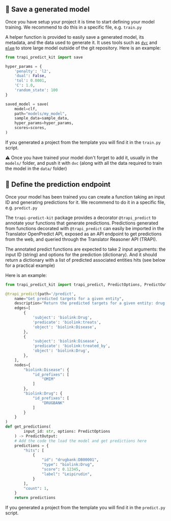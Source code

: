 ## 💾 Save a generated model

Once you have setup your project it is time to start defining your model training. We recommend to do this in a specific file, e.g. `train.py`

A helper function is provided to easily save a generated model, its metadata, and the data used to generate it. It uses tools such as [`dvc`](https://dvc.org/) and [`mlem`](https://mlem.ai/) to store large model outside of the git repository. Here is an example:

```python
from trapi_predict_kit import save

hyper_params = {
    'penalty': 'l2',
    'dual': False,
    'tol': 0.0001,
    'C': 1.0,
    'random_state': 100
}

saved_model = save(
    model=clf,
    path="models/my_model",
    sample_data=sample_data,
    hyper_params=hyper_params,
    scores=scores,
)
```

If you generated a project from the template you will find it in the `train.py` script.

⚠️ Once you have trained your model don't forget to add it, usually in the `models/` folder, and push it with `dvc` (along with all the data required to train the model in the `data/` folder)

## 🔮 Define the prediction endpoint

Once your model has been trained you can create a function taking an input ID and generating predictions for it. We recommend to do it in a specific file, e.g. `predict.py`

The `trapi-predict-kit` package provides a decorator `@trapi_predict` to annotate your functions that generate predictions. Predictions generated from functions decorated with `@trapi_predict` can easily be imported in the Translator OpenPredict API, exposed as an API endpoint to get predictions from the web, and queried through the Translator Reasoner API (TRAPI).

The annotated predict functions are expected to take 2 input arguments: the input ID (string) and options for the prediction (dictionary). And it should return a dictionary with a list of predicted associated entities hits (see below for a practical example)

 Here is an example:

```python
from trapi_predict_kit import trapi_predict, PredictOptions, PredictOutput

@trapi_predict(path='/predict',
    name="Get predicted targets for a given entity",
    description="Return the predicted targets for a given entity: drug (DrugBank ID) or disease (OMIM ID), with confidence scores.",
    edges=[
        {
            'subject': 'biolink:Drug',
            'predicate': 'biolink:treats',
            'object': 'biolink:Disease',
        },
        {
            'subject': 'biolink:Disease',
            'predicate': 'biolink:treated_by',
            'object': 'biolink:Drug',
        },
    ],
	nodes={
        "biolink:Disease": {
            "id_prefixes": [
                "OMIM"
            ]
        },
        "biolink:Drug": {
            "id_prefixes": [
                "DRUGBANK"
            ]
        }
    }
)
def get_predictions(
        input_id: str, options: PredictOptions
    ) -> PredictOutput:
    # Add the code the load the model and get predictions here
    predictions = {
        "hits": [
            {
                "id": "drugbank:DB00001",
                "type": "biolink:Drug",
                "score": 0.12345,
                "label": "Leipirudin",
            }
        ],
        "count": 1,
    }
    return predictions
```

If you generated a project from the template you will find it in the `predict.py` script.
